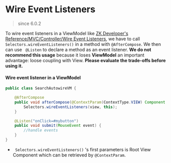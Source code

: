 # Wire Event Listeners

> since 6.0.2

To wire event listeners in a ViewModel like [ZK Developer's Reference/MVC/Controller/Wire Event Listeners](http://books.zkoss.org/wiki/ZK_Developer%27s_Reference/MVC/Controller/Wire_Event_Listeners), we have to call ` Selectors.wireEventListeners() ` in a method with `@AfterCompose`. We then can use ` @Listen` to declare a method as an event listener. **We do not recommend this usage** because it loses <b>ViewModel</b> an important advantage: loose coupling with View. **Please evaluate the trade-offs before using it.**

#### Wire event listener in a ViewModel
``` java
public class SearchAutowireVM {

    @AfterCompose
    public void afterCompose(@ContextParam(ContextType.VIEW) Component view) {
        Selectors.wireEventListeners(view, this);
    }

    @Listen("onClick=#mybutton")
    public void submit(MouseEvent event) {
        //handle events
    }
}
```

-   ` Selectors.wireEventListeners()` 's first parameters is Root View Component which can be retrieved by `@ContextParam`.
